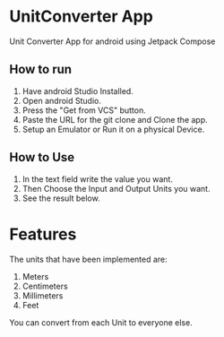 # UnitConverter App

Unit Converter App for android using Jetpack Compose

## How to run

1. Have android Studio Installed.
2. Open android Studio.
3. Press the "Get from VCS" button.
4. Paste the URL for the git clone and Clone the app.
5. Setup an Emulator or Run it on a physical Device.

## How to Use

1. In the text field write the value you want.
2. Then Choose the Input and Output Units you want.
3. See the result below.

# Features

The units that have been implemented are:
  1. Meters
  2. Centimeters
  3. Millimeters
  4. Feet

You can convert from each Unit to everyone else.
